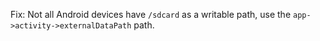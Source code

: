 Fix: Not all Android devices have `/sdcard` as a writable path, use the `app->activity->externalDataPath` path.
